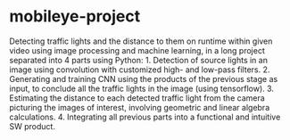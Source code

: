 # mobileye-project
Detecting traffic lights and the distance to them on runtime within given video using image processing and machine learning, in a long project separated into 4 parts using Python: 1. Detection of source lights in an image using convolution with customized high- and low-pass filters. 2. Generating and training CNN using the products of the previous stage as input, to conclude all the traffic lights in the image (using tensorflow). 3. Estimating the distance to each detected traffic light from the camera picturing the images of interest, involving geometric and linear algebra calculations. 4. Integrating all previous parts into a functional and intuitive SW product.
